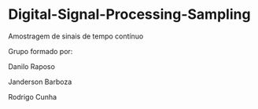 # Digital-Signal-Processing-Sampling

Amostragem de sinais de tempo contínuo

Grupo formado por:

Danilo Raposo

Janderson Barboza

Rodrigo Cunha

